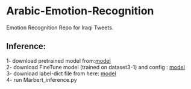 # Arabic-Emotion-Recognition
Emotion Recognition Repo for Iraqi Tweets.

## Inference:
1- download pretrained model from:[model](https://huggingface.co/UBC-NLP/MARBERT/blob/main/MARBERT_pytorch_verison.tar.gz) </br>
2- download FineTune model (trained on dataset3-1) and config : [model](https://huggingface.co/fvyounesi/Marbert_Iraqi_FineTuned) </br>
3- download label-dict file from here: [model](https://huggingface.co/fvyounesi/Marbert_Iraqi_FineTuned) </br>
4- run Marbert_inference.py
